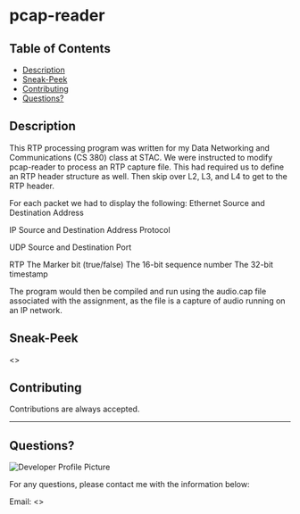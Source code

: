 # pcap-reader
  
   ## Table of Contents
  * [Description](#description)
  * [Sneak-Peek](#sneak-peek)
  * [Contributing](#contributing)
  * [Questions?](#questions) 
  
  
  ## Description
This RTP processing program was written for my Data Networking and Communications (CS 380) class at STAC. We were instructed to modify pcap-reader to process an RTP capture file. This had required us to define an RTP header structure as well. Then skip over L2, L3, and L4 to get to the RTP header.

For each packet we had to display the following:
Ethernet
Source and Destination Address

IP
Source and Destination Address
Protocol

UDP
Source and Destination Port

RTP
The Marker bit (true/false)
The 16-bit sequence number
The 32-bit timestamp

The program would then be compiled and run using the audio.cap file associated with the assignment, as the file is a capture of audio running on an IP network.

  
  ## Sneak-Peek
<<will enter later>>

  
  ## Contributing
  
  Contributions are always accepted.
  
  ---
  
  ## Questions?
  
  ![Developer Profile Picture](https://avatars.githubusercontent.com/u/60677452?s=460&v=4) 
  
  For any questions, please contact me with the information below:
 
  Email: <<enter your email here>>
